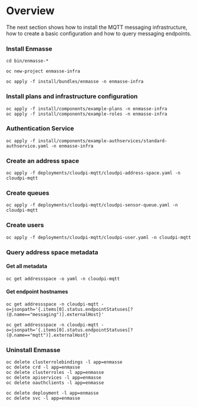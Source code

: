# Overview

The next section shows how to install the MQTT messaging infrastructure, how to create a basic configuration and how to query messaging endpoints. 

### Install Enmasse

```shell
cd bin/enmasse-*

oc new-project enmasse-infra

oc apply -f install/bundles/enmasse -n enmasse-infra
```

### Install plans and infrastructure configuration

```shell
oc apply -f install/components/example-plans -n enmasse-infra
oc apply -f install/components/example-roles -n enmasse-infra
```

### Authentication Service

```shell
oc apply -f install/components/example-authservices/standard-authservice.yaml -n enmasse-infra
```

### Create an address space

```shell
oc apply -f deployments/cloudpi-mqtt/cloudpi-address-space.yaml -n cloudpi-mqtt
```

### Create queues

```shell
oc apply -f deployments/cloudpi-mqtt/cloudpi-sensor-queue.yaml -n cloudpi-mqtt
```

### Create users

```shell
oc apply -f deployments/cloudpi-mqtt/cloudpi-user.yaml -n cloudpi-mqtt
```

### Query address space metadata


#### Get all metadata

```shell
oc get addressspace -o yaml -n cloudpi-mqtt
```

#### Get endpoint hostnames

```shell
oc get addressspace -n cloudpi-mqtt -o=jsonpath='{.items[0].status.endpointStatuses[?(@.name=="messaging")].externalHost}'

oc get addressspace -n cloudpi-mqtt -o=jsonpath='{.items[0].status.endpointStatuses[?(@.name=="mqtt")].externalHost}'
```

### Uninstall Enmasse

```shell
oc delete clusterrolebindings -l app=enmasse
oc delete crd -l app=enmasse
oc delete clusterroles -l app=enmasse
oc delete apiservices -l app=enmasse
oc delete oauthclients -l app=enmasse

oc delete deployment -l app=enmasse
oc delete svc -l app=enmasse
```